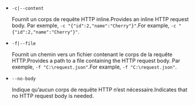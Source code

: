 * `-c|--content`

  <span data-ttu-id="4c90c-101">Fournit un corps de requête HTTP inline.</span><span class="sxs-lookup"><span data-stu-id="4c90c-101">Provides an inline HTTP request body.</span></span> <span data-ttu-id="4c90c-102">Par exemple, `-c "{"id":2,"name":"Cherry"}"`.</span><span class="sxs-lookup"><span data-stu-id="4c90c-102">For example, `-c "{"id":2,"name":"Cherry"}"`.</span></span>

* `-f|--file`

  <span data-ttu-id="4c90c-103">Fournit un chemin vers un fichier contenant le corps de la requête HTTP.</span><span class="sxs-lookup"><span data-stu-id="4c90c-103">Provides a path to a file containing the HTTP request body.</span></span> <span data-ttu-id="4c90c-104">Par exemple, `-f "C:\request.json"`.</span><span class="sxs-lookup"><span data-stu-id="4c90c-104">For example, `-f "C:\request.json"`.</span></span>

* `--no-body`

  <span data-ttu-id="4c90c-105">Indique qu’aucun corps de requête HTTP n’est nécessaire.</span><span class="sxs-lookup"><span data-stu-id="4c90c-105">Indicates that no HTTP request body is needed.</span></span>
